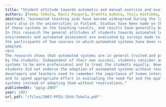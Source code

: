 ```yaml
---
title: "Student attitude towards automatic and manual exercise and evaluation systems"
authors: [Teemu Tokola, Rauli Puuperä, Kreetta Askola, Teiju Hietikko, Juha Röning]
abstract: "Automated teaching aids have become widespread during the last few
years also in the universities in Finland. Studies have been made on the impact
of these systems on the teaching results, and results have generally been encouraging.
In this research the general attitudes of students towards automated learning
environments and automated assessment are evaluated by surveys made to
the participants of two courses in which automated systems have been recently
adopted.
<br>
The research shows that automated systems are in general trusted and preferred
by the students. Independent of their own success, students consider automated
systems to be more professional and to treat the students equally. However, the
students did not endorse the adoption of automated systems without reservations:
developers and teachers need to remember the importance of human interaction
and to spend appropriate effort in evaluating the need for and the quality of automated
systems instead of adopting them without reservations."
publishedAt: "ppig-2007"
year: 2007
url_pdf: "/files/2007-PPIG-19th-Tokola.pdf"
---
```

